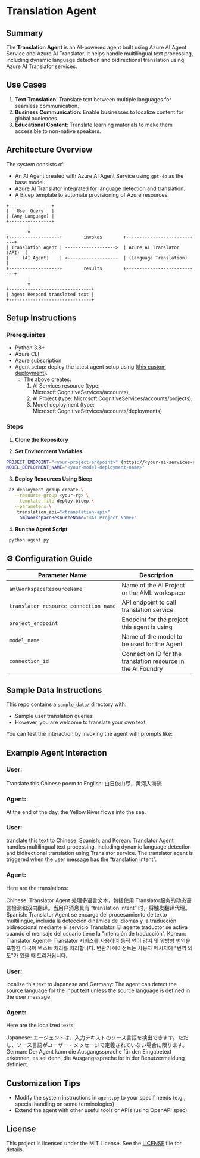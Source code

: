 # Translation Agent

## Summary
The **Translation Agent** is an AI-powered agent built using Azure AI Agent Service and Azure AI Translator. It helps handle multilingual text processing, including dynamic language detection and bidirectional translation using Azure AI Translator services.

## Use Cases
1. **Text Translation**: Translate text between multiple languages for seamless communication.
2. **Business Communication**: Enable businesses to localize content for global audiences.
3. **Educational Content**: Translate learning materials to make them accessible to non-native speakers.

## Architecture Overview
The system consists of:
- An AI Agent created with Azure AI Agent Service using `gpt-4o` as the base model.
- Azure AI Translator integrated for language detection and translation.
- A Bicep template to automate provisioning of Azure resources.

```text
+----------------+                         
|   User Query   |                         
| (Any Language) |                         
+-------+--------+                         
        |                                  
        v                                  
+-------------------+        invokes        +----------------------------+
| Translation Agent | ------------------->  | Azure AI Translator (API)  |
|     (AI Agent)    | <-------------------  | (Language Translation)     |
+-------------------+        results        +----------------------------+
        |                                  
        v                                  
+-------------------------------+           
| Agent Respond translated text |                   
+-------------------------------+           

```

## Setup Instructions

### Prerequisites
- Python 3.8+
- Azure CLI
- Azure subscription
- Agent setup: deploy the latest agent setup using ([this custom deployment](https://github.com/azure-ai-foundry/foundry-samples/tree/main/use-cases/agents/setup/basic-setup)).
  - The above creates:
    1. AI Services resource (type: Microsoft.CognitiveServices/accounts),
    2. AI Project (type: Microsoft.CognitiveServices/accounts/projects),
    3. Model deployment (type: Microsoft.CognitiveServices/accounts/deployments) 

### Steps
1. **Clone the Repository**

2. **Set Environment Variables**
```bash
PROJECT_ENDPOINT="<your-project-endpoint>" (https://<your-ai-services-account-name>.services.ai.azure.com/api/projects/<your-project-name>)
MODEL_DEPLOYMENT_NAME="<your-model-deployment-name>"
```

3. **Deploy Resources Using Bicep**
```bash
 az deployment group create \
   --resource-group <your-rg> \
   --template-file deploy.bicep \
   --parameters \
    translation_api="<translation-api>"
     amlWorkspaceResourceName="<AI-Project-Name>"
```

4. **Run the Agent Script**
```bash
 python agent.py
```

## ⚙️ Configuration Guide
| Parameter Name                         | Description                                                     |
|----------------------------------------|-----------------------------------------------------------------|
| `amlWorkspaceResourceName`             | Name of the AI Project or the AML workspace                     |
| `translator_resource_connection_name`  | API endpoint to call translation service                        |
| `project_endpoint`                     | Endpoint for the project this agent is using                    |
| `model_name`                           | Name of the model to be used for the Agent                      |
| `connection_id`                        | Connection ID for the translation resource in the AI Foundry    |

## Sample Data Instructions
This repo contains a `sample_data/` directory with:
- Sample user translation queries
- However, you are welcome to translate your own text

You can test the interaction by invoking the agent with prompts like:
## Example Agent Interaction
### User: 
Translate this Chinese poem to English: 白日依山尽，黄河入海流

### Agent:
At the end of the day, the Yellow River flows into the sea.

### User: 
translate this text to Chinese, Spanish, and Korean: Translator Agent handles multilingual text processing, including dynamic language detection and bidirectional translation using Translator service. The translator agent is triggered when the user message has the “translation intent”.

### Agent: 
Here are the translations:

Chinese: Translator Agent 处理多语言文本，包括使用 Translator服务的动态语言检测和双向翻译。当用户消息具有 “translation intent” 时，将触发翻译代理。
Spanish: Translator Agent se encarga del procesamiento de texto multilingüe, incluida la detección dinámica de idiomas y la traducción bidireccional mediante el servicio Translator. El agente traductor se activa cuando el mensaje del usuario tiene la "intención de traducción".
Korean: Translator Agent는 Translator 서비스를 사용하여 동적 언어 감지 및 양방향 번역을 포함한 다국어 텍스트 처리를 처리합니다. 변환기 에이전트는 사용자 메시지에 "번역 의도"가 있을 때 트리거됩니다.

### User: 
localize this text to Japanese and Germany: The agent can detect the source language for the input text unless the source language is defined in the user message. 

### Agent: 
Here are the localized texts:

Japanese: エージェントは、入力テキストのソース言語を検出できます。ただし、ソース言語がユーザー・メッセージで定義されていない場合に限ります。
German: Der Agent kann die Ausgangssprache für den Eingabetext erkennen, es sei denn, die Ausgangssprache ist in der Benutzermeldung definiert.

## Customization Tips
- Modify the system instructions in `agent.py` to your specif needs (e.g., special handling on some terminologies).
- Extend the agent with other useful tools or APIs (using OpenAPI spec).

## License
This project is licensed under the MIT License. See the [LICENSE](./LICENSE) file for details.